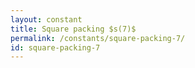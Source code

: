 ```yaml
---
layout: constant
title: Square packing $s(7)$
permalink: /constants/square-packing-7/
id: square-packing-7
---
```

